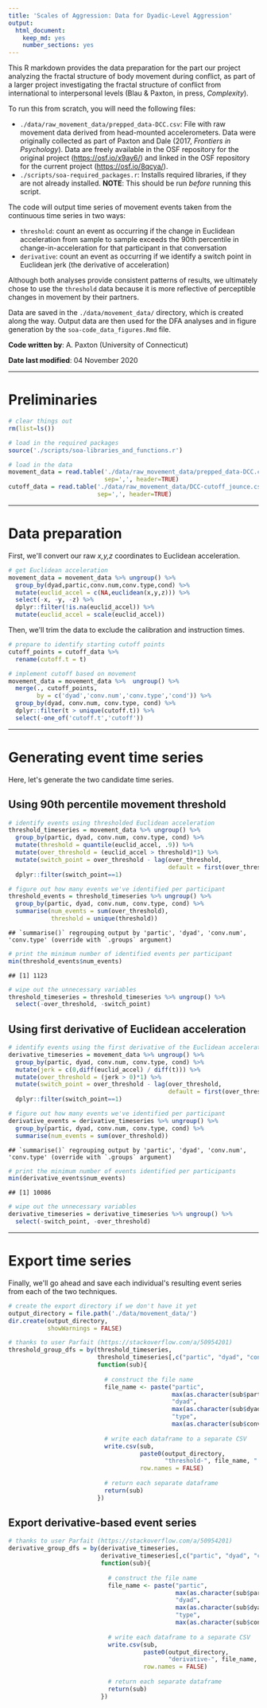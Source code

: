```yaml
---
title: 'Scales of Aggression: Data for Dyadic-Level Aggression'
output:
  html_document:
    keep_md: yes
    number_sections: yes
---
```


This R markdown provides the data preparation for the part our project analyzing the
fractal structure of body movement during conflict, as part of a larger project 
investigating the fractal structure of conflict from international to interpersonal
levels (Blau & Paxton, in press, *Complexity*). 

To run this from scratch, you will need the following files:

* `./data/raw_movement_data/prepped_data-DCC.csv`: File with raw movement data derived 
from head-mounted accelerometers. Data were originally collected as part of Paxton 
and Dale  (2017, *Frontiers in Psychology*). Data are freely available in the OSF 
repository for the original project (https://osf.io/x9ay6/) and linked in the OSF
repository for the current project (https://osf.io/8qcya/).
* `./scripts/soa-required_packages.r`: Installs required libraries, 
if they are not already installed. **NOTE**: This should be run *before* running 
this script.

The code will output time series of movement events taken from the continuous time
series in two ways:

* `threshold`: count an event as occurring if the change in Euclidean
  acceleration from sample to sample exceeds the 90th percentile in
  change-in-acceleration for that participant in that conversation
* `derivative`: count an event as occurring if we identify a switch point 
  in Euclidean jerk (the derivative of acceleration)

Although both analyses provide consistent patterns of results, we ultimately chose
to use the `threshold` data because it is more reflective of perceptible changes
in movement by their partners.

Data are saved in the `./data/movement_data/` directory, which is created along
the way. Output data are then used for the DFA analyses and in figure
generation by the `soa-code_data_figures.Rmd` file.

**Code written by**: A. Paxton (University of Connecticut)

**Date last modified**: 04 November 2020

***

# Preliminaries


```r
# clear things out
rm(list=ls())

# load in the required packages
source('./scripts/soa-libraries_and_functions.r')

# load in the data
movement_data = read.table('./data/raw_movement_data/prepped_data-DCC.csv',
                           sep=',', header=TRUE)
cutoff_data = read.table('./data/raw_movement_data/DCC-cutoff_jounce.csv',
                         sep=',', header=TRUE)
```

***

# Data preparation

First, we'll convert our raw *x,y,z* coordinates to Euclidean acceleration.


```r
# get Euclidean acceleration
movement_data = movement_data %>% ungroup() %>%
  group_by(dyad,partic,conv.num,conv.type,cond) %>%
  mutate(euclid_accel = c(NA,euclidean(x,y,z))) %>%
  select(-x, -y, -z) %>%
  dplyr::filter(!is.na(euclid_accel)) %>%
  mutate(euclid_accel = scale(euclid_accel))
```

Then, we'll trim the data to exclude the calibration and instruction times.


```r
# prepare to identify starting cutoff points
cutoff_points = cutoff_data %>% 
  rename(cutoff.t = t)

# implement cutoff based on movement 
movement_data = movement_data %>%  ungroup() %>%
  merge(., cutoff_points, 
        by = c('dyad','conv.num','conv.type','cond')) %>%
  group_by(dyad, conv.num, conv.type, cond) %>%
  dplyr::filter(t > unique(cutoff.t)) %>%
  select(-one_of('cutoff.t','cutoff'))
```

***

# Generating event time series

Here, let's generate the two candidate time series.

## Using 90th percentile movement threshold


```r
# identify events using thresholded Euclidean acceleration
threshold_timeseries = movement_data %>% ungroup() %>%
  group_by(partic, dyad, conv.num, conv.type, cond) %>%
  mutate(threshold = quantile(euclid_accel, .9)) %>%
  mutate(over_threshold = (euclid_accel > threshold)*1) %>%
  mutate(switch_point = over_threshold - lag(over_threshold, 
                                             default = first(over_threshold))) %>%
  dplyr::filter(switch_point==1)

# figure out how many events we've identified per participant
threshold_events = threshold_timeseries %>% ungroup() %>%
  group_by(partic, dyad, conv.num, conv.type, cond) %>%
  summarise(num_events = sum(over_threshold),
            threshold = unique(threshold))
```

```
## `summarise()` regrouping output by 'partic', 'dyad', 'conv.num', 'conv.type' (override with `.groups` argument)
```

```r
# print the minimum number of identified events per participant
min(threshold_events$num_events)
```

```
## [1] 1123
```

```r
# wipe out the unnecessary variables
threshold_timeseries = threshold_timeseries %>% ungroup() %>%
  select(-over_threshold, -switch_point)
```

## Using first derivative of Euclidean acceleration


```r
# identify events using the first derivative of the Euclidean acceleration
derivative_timeseries = movement_data %>% ungroup() %>%
  group_by(partic, dyad, conv.num, conv.type, cond) %>%
  mutate(jerk = c(0,diff(euclid_accel) / diff(t))) %>%
  mutate(over_threshold = (jerk > 0)*1) %>%
  mutate(switch_point = over_threshold - lag(over_threshold, 
                                             default = first(over_threshold))) %>%
  dplyr::filter(switch_point==1)

# figure out how many events we've identified per participant
derivative_events = derivative_timeseries %>% ungroup() %>%
  group_by(partic, dyad, conv.num, conv.type, cond) %>%
  summarise(num_events = sum(over_threshold))
```

```
## `summarise()` regrouping output by 'partic', 'dyad', 'conv.num', 'conv.type' (override with `.groups` argument)
```

```r
# print the minimum number of events identified per participants
min(derivative_events$num_events)
```

```
## [1] 10086
```

```r
# wipe out the unnecessary variables
derivative_timeseries = derivative_timeseries %>% ungroup() %>%
  select(-switch_point, -over_threshold)
```

***

# Export time series

Finally, we'll go ahead and save each individual's resulting event series
from each of the two techniques.


```r
# create the export directory if we don't have it yet
output_directory = file.path('./data/movement_data/')
dir.create(output_directory, 
           showWarnings = FALSE)
```



```r
# thanks to user Parfait (https://stackoverflow.com/a/50954201)
threshold_group_dfs = by(threshold_timeseries, 
                         threshold_timeseries[,c("partic", "dyad", "conv.type")], 
                         function(sub){
                           
                           # construct the file name
                           file_name <- paste("partic",
                                              max(as.character(sub$partic)), 
                                              "dyad",
                                              max(as.character(sub$dyad)),
                                              "type",
                                              max(as.character(sub$conv.type)), sep="_")
                           
                           # write each dataframe to a separate CSV
                           write.csv(sub, 
                                     paste0(output_directory, 
                                            "threshold-", file_name, ".csv"), 
                                     row.names = FALSE)
                           
                           # return each separate dataframe
                           return(sub)
                         })
```

## Export derivative-based event series


```r
# thanks to user Parfait (https://stackoverflow.com/a/50954201)
derivative_group_dfs = by(derivative_timeseries, 
                          derivative_timeseries[,c("partic", "dyad", "conv.type")], 
                          function(sub){
                            
                            # construct the file name
                            file_name <- paste("partic",
                                               max(as.character(sub$partic)), 
                                               "dyad",
                                               max(as.character(sub$dyad)),
                                               "type",
                                               max(as.character(sub$conv.type)), sep="_")
                            
                            # write each dataframe to a separate CSV
                            write.csv(sub, 
                                      paste0(output_directory,
                                             "derivative-", file_name, ".csv"), 
                                      row.names = FALSE)
                            
                            # return each separate dataframe
                            return(sub)
                          })
```
